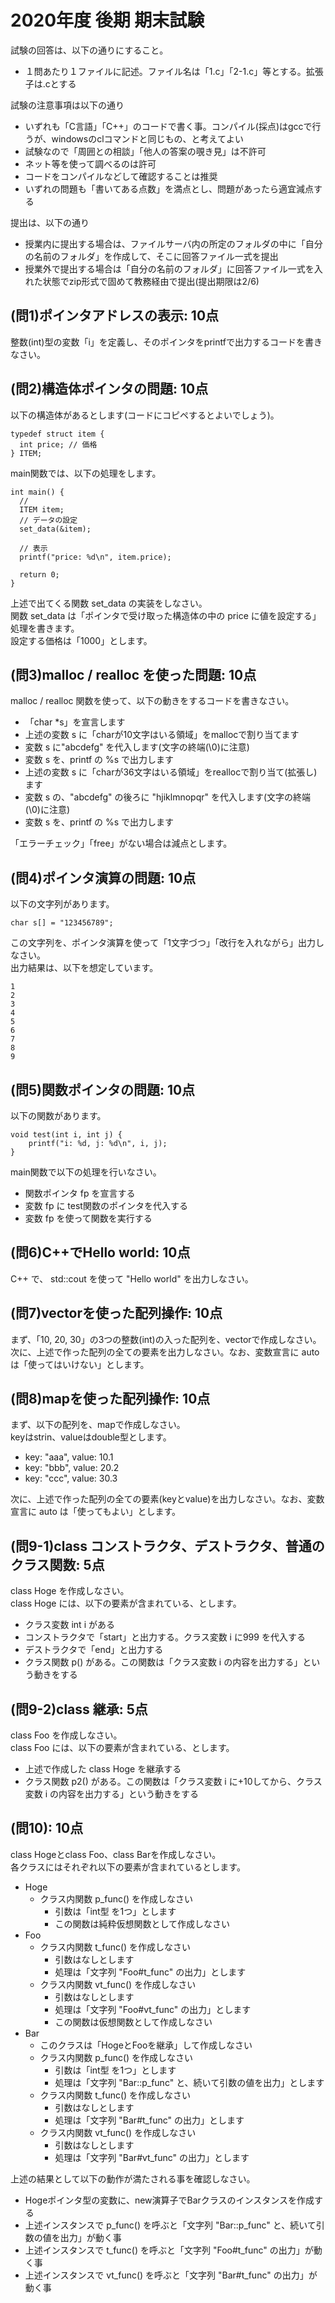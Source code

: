 # 2020年度 後期 期末試験

試験の回答は、以下の通りにすること。

- １問あたり１ファイルに記述。ファイル名は「1.c」「2-1.c」等とする。拡張子は.cとする

試験の注意事項は以下の通り

- いずれも「C言語」「C++」のコードで書く事。コンパイル(採点)はgccで行うが、windowsのclコマンドと同じもの、と考えてよい
- 試験なので「周囲との相談」「他人の答案の覗き見」は不許可
- ネット等を使って調べるのは許可
- コードをコンパイルなどして確認することは推奨
- いずれの問題も「書いてある点数」を満点とし、問題があったら適宜減点する

提出は、以下の通り

- 授業内に提出する場合は、ファイルサーバ内の所定のフォルダの中に「自分の名前のフォルダ」を作成して、そこに回答ファイル一式を提出
- 授業外で提出する場合は「自分の名前のフォルダ」に回答ファイル一式を入れた状態でzip形式で固めて教務経由で提出(提出期限は2/6)


## (問1)ポインタアドレスの表示: 10点

整数(int)型の変数「i」を定義し、そのポインタをprintfで出力するコードを書きなさい。    


## (問2)構造体ポインタの問題: 10点

以下の構造体があるとします(コードにコピペするとよいでしょう)。    

```
typedef struct item {
  int price; // 価格
} ITEM;
```

main関数では、以下の処理をします。    

```
int main() {
  //
  ITEM item;
  // データの設定
  set_data(&item);

  // 表示
  printf("price: %d\n", item.price);

  return 0;
}
```

上述で出てくる関数 set_data の実装をしなさい。    
関数 set_data は「ポインタで受け取った構造体の中の price に値を設定する」処理を書きます。    
設定する価格は「1000」とします。    

## (問3)malloc / realloc を使った問題: 10点

malloc / realloc 関数を使って、以下の動きをするコードを書きなさい。    

- 「char *s」を宣言します
- 上述の変数 s に「charが10文字はいる領域」をmallocで割り当てます
- 変数 s に"abcdefg" を代入します(文字の終端(\0)に注意)
- 変数 s を、printf の %s で出力します
- 上述の変数 s に「charが36文字はいる領域」をreallocで割り当て(拡張し)ます
- 変数 s の、"abcdefg" の後ろに "hjiklmnopqr" を代入します(文字の終端(\0)に注意)
- 変数 s を、printf の %s で出力します

「エラーチェック」「free」がない場合は減点とします。    

## (問4)ポインタ演算の問題: 10点

以下の文字列があります。    

```
char s[] = "123456789";

```

この文字列を、ポインタ演算を使って「1文字づつ」「改行を入れながら」出力しなさい。    
出力結果は、以下を想定しています。    

```
1
2
3
4
5
6
7
8
9
```

## (問5)関数ポインタの問題: 10点

以下の関数があります。    

```
void test(int i, int j) {
    printf("i: %d, j: %d\n", i, j);
}

```

main関数で以下の処理を行いなさい。    

- 関数ポインタ fp を宣言する
- 変数 fp に test関数のポインタを代入する
- 変数 fp を使って関数を実行する

## (問6)C++でHello world: 10点

C++ で、 std::cout を使って "Hello world" を出力しなさい。    

## (問7)vectorを使った配列操作: 10点

まず、「10, 20, 30」の3つの整数(int)の入った配列を、vectorで作成しなさい。    
次に、上述で作った配列の全ての要素を出力しなさい。なお、変数宣言に auto は「使ってはいけない」とします。    

## (問8)mapを使った配列操作: 10点

まず、以下の配列を、mapで作成しなさい。    
keyはstrin、valueはdouble型とします。    

- key: "aaa",  value: 10.1
- key: "bbb",  value: 20.2
- key: "ccc",  value: 30.3

次に、上述で作った配列の全ての要素(keyとvalue)を出力しなさい。なお、変数宣言に auto は「使ってもよい」とします。    


## (問9-1)class コンストラクタ、デストラクタ、普通のクラス関数: 5点

class Hoge を作成しなさい。    
class Hoge には、以下の要素が含まれている、とします。    

- クラス変数 int i がある
- コンストラクタで「start」と出力する。クラス変数 i に999 を代入する
- デストラクタで「end」と出力する
- クラス関数 p() がある。この関数は「クラス変数 i の内容を出力する」という動きをする


## (問9-2)class 継承: 5点

class Foo を作成しなさい。    
class Foo には、以下の要素が含まれている、とします。    

- 上述で作成した class Hoge を継承する
- クラス関数 p2() がある。この関数は「クラス変数 i に+10してから、クラス変数 i の内容を出力する」という動きをする


## (問10): 10点

class Hogeとclass Foo、class Barを作成しなさい。  
各クラスにはそれぞれ以下の要素が含まれているとします。  

- Hoge
  + クラス内関数 p_func() を作成しなさい
    - 引数は「int型 を1つ」とします
    - この関数は純粋仮想関数として作成しなさい
- Foo
  + クラス内関数 t_func() を作成しなさい
    - 引数はなしとします
    - 処理は「文字列 "Foo#t_func" の出力」とします
  + クラス内関数 vt_func() を作成しなさい
    - 引数はなしとします
    - 処理は「文字列 "Foo#vt_func" の出力」とします
    - この関数は仮想関数として作成しなさい
- Bar
  + このクラスは「HogeとFooを継承」して作成しなさい
  + クラス内関数 p_func() を作成しなさい
    - 引数は「int型 を1つ」とします
    - 処理は「文字列 "Bar::p_func" と、続いて引数の値を出力」とします
  + クラス内関数 t_func() を作成しなさい
    - 引数はなしとします
    - 処理は「文字列 "Bar#t_func" の出力」とします
  + クラス内関数 vt_func() を作成しなさい
    - 引数はなしとします
    - 処理は「文字列 "Bar#vt_func" の出力」とします

上述の結果として以下の動作が満たされる事を確認しなさい。

- Hogeポインタ型の変数に、new演算子でBarクラスのインスタンスを作成する
- 上述インスタンスで p_func() を呼ぶと「文字列 "Bar::p_func" と、続いて引数の値を出力」が動く事
- 上述インスタンスで t_func() を呼ぶと「文字列 "Foo#t_func" の出力」が動く事
- 上述インスタンスで vt_func() を呼ぶと「文字列 "Bar#t_func" の出力」が動く事

